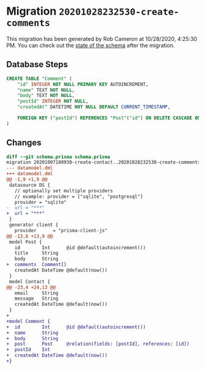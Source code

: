 # Migration `20201028232530-create-comments`

This migration has been generated by Rob Cameron at 10/28/2020, 4:25:30 PM.
You can check out the [state of the schema](./schema.prisma) after the migration.

## Database Steps

```sql
CREATE TABLE "Comment" (
    "id" INTEGER NOT NULL PRIMARY KEY AUTOINCREMENT,
    "name" TEXT NOT NULL,
    "body" TEXT NOT NULL,
    "postId" INTEGER NOT NULL,
    "createdAt" DATETIME NOT NULL DEFAULT CURRENT_TIMESTAMP,

    FOREIGN KEY ("postId") REFERENCES "Post"("id") ON DELETE CASCADE ON UPDATE CASCADE
)
```

## Changes

```diff
diff --git schema.prisma schema.prisma
migration 20201007180930-create-contact..20201028232530-create-comments
--- datamodel.dml
+++ datamodel.dml
@@ -1,9 +1,9 @@
 datasource DS {
   // optionally set multiple providers
   // example: provider = ["sqlite", "postgresql"]
   provider = "sqlite"
-  url = "***"
+  url = "***"
 }
 generator client {
   provider      = "prisma-client-js"
@@ -13,8 +13,9 @@
 model Post {
   id        Int      @id @default(autoincrement())
   title     String
   body      String
+  comments  Comment[]
   createdAt DateTime @default(now())
 }
 model Contact {
@@ -23,4 +24,13 @@
   email     String
   message   String
   createdAt DateTime @default(now())
 }
+
+model Comment {
+  id        Int      @id @default(autoincrement())
+  name      String
+  body      String
+  post      Post     @relation(fields: [postId], references: [id])
+  postId    Int
+  createdAt DateTime @default(now())
+}
```


